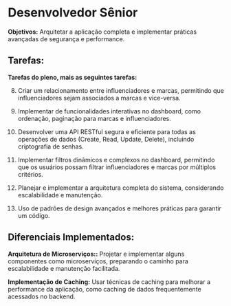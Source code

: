 # Desenvolvedor Sênior

**Objetivos:** Arquitetar a aplicação completa e implementar práticas avançadas de segurança e performance.

## Tarefas:


**Tarefas do pleno, mais as seguintes tarefas:**

8. Criar um relacionamento entre influenciadores e marcas, permitindo que influenciadores sejam associados a marcas e vice-versa.

9. Implementar de funcionalidades interativas no dashboard, como ordenação, paginação para marcas e influenciadores.

10. Desenvolver uma API RESTful segura e eficiente para todas as operações de dados (Create, Read, Update, Delete), incluindo criptografia de senhas.

11. Implementar filtros dinâmicos e complexos no dashboard, permitindo que os usuários possam filtrar influenciadores e marcas por múltiplos critérios.

12. Planejar e implementar a arquitetura completa do sistema, considerando escalabilidade e manutenção.

13. Uso de padrões de design avançados e melhores práticas para garantir um código.


## Diferenciais Implementados:

**Arquitetura de Microserviços::**
Projetar e implementar alguns componentes como microserviços, preparando o caminho para escalabilidade e manutenção facilitada.

**Implementação de Caching:**
Usar técnicas de caching para melhorar a performance da aplicação, como caching de dados frequentemente acessados no backend.
